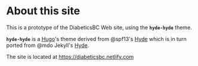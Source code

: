 # About this site

This is a prototype of the DiabeticsBC Web site, using the __`hyde-hyde`__ theme.

__`hyde-hyde`__ is a [Hugo](https://gohugo.io)'s theme derived from @spf13's [Hyde](https://github.com/spf13/hyde.git) which is in turn ported from @mdo Jekyll's [Hyde](https://github.com/poole/hyde). 

The site is located at <https://diabeticsbc.netlify.com>
